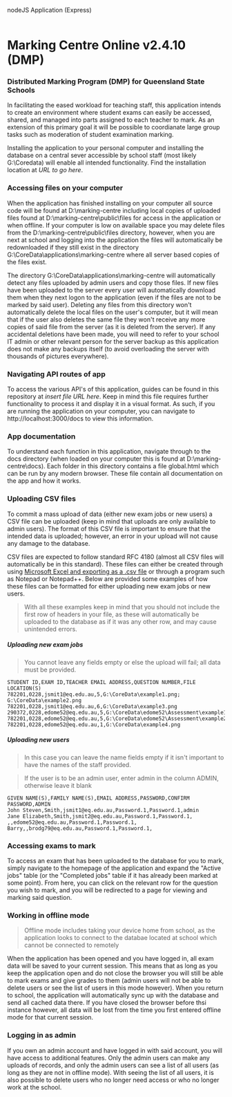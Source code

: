 nodeJS Application (Express)<br><br>

# Marking Centre Online v2.4.10 (DMP)<br>
### Distributed Marking Program (DMP) for Queensland State Schools

In facilitating the eased workload for teaching staff, this application intends to create an environment where student exams can easily be accessed, shared, and managed into parts assigned to each teacher to mark. As an extension of this primary goal it will be possible to coordianate large group tasks such as moderation of student examination marking.

Installing the application to your personal computer and installing the database on a central sever accessible by school staff (most likely G:\Coredata) will enable all intended functionality. Find the installation location at *URL to go here*.

### Accessing files on your computer
When the application has finished installing on your computer all source code will be found at D:\marking-centre including local copies of uploaded files found at D:\marking-centre\public\files for access in the application or when offline. If your computer is low on available space you may delete files from the D:\marking-centre\public\files directory, however, when you are next at school and logging into the application the files will automatically be redownloaded if they still exist in the directory G:\CoreData\applications\marking-centre where all server based copies of the files exist.

The directory G:\CoreData\applications\marking-centre will automatically detect any files uploaded by admin users and copy those files. If new files have been uploaded to the server every user will automatically download them when they next logon to the application (even if the files are not to be marked by said user). Deleting any files from this directory won't automatically delete the local files on the user's computer, but it will mean that if the user also deletes the same file they won't receive any more copies of said file from the server (as it is deleted from the server). If any accidental deletions have been made, you will need to refer to your school IT admin or other relevant person for the server backup as this application does not make any backups itself (to avoid overloading the server with thousands of pictures everywhere). 

### Navigating API routes of app
To access the various API's of this application, guides can be found in this repository at *insert file URL here*. Keep in mind this file requires further functionality to process it and display it in a visual format. As such, if you are running the application on your computer, you can navigate to http://localhost:3000/docs to view this information.

### App documentation
To understand each function in this application, navigate through to the docs directory (when loaded on your computer this is found at D:\marking-centre\docs). Each folder in this directory contains a file global.html which can be run by any modern browser. These file contain all documentation on the app and how it works.

### Uploading CSV files
To commit a mass upload of data (either new exam jobs or new users) a CSV file can be uploaded (keep in mind that uploads are only available to admin users). The format of this CSV file is important to ensure that the intended data is uploaded; however, an error in your upload will not cause any damage to the database. 

CSV files are expected to follow standard RFC 4180 (almost all CSV files will automatically be in this standard). These files can either be created through using [Microsoft Excel and exporting as a .csv file](https://support.microsoft.com/en-us/office/import-or-export-text-txt-or-csv-files-5250ac4c-663c-47ce-937b-339e391393ba) or through a program such as Notepad or Notepad++. Below are provided some examples of how these files can be formatted for either uploading new exam jobs or new users.

> With all these examples keep in mind that you should not include the first row of headers in your file, as these will automatically be uploaded to the database as if it was any other row, and may cause unintended errors.

##### Uploading new exam jobs
> You cannot leave any fields empty or else the upload will fail; all data must be provided.

```
STUDENT ID,EXAM ID,TEACHER EMAIL ADDRESS,QUESTION NUMBER,FILE LOCATION(S)
782201,0228,jsmit1@eq.edu.au,5,G:\CoreData\example1.png; G:\CoreData\example2.png
782201,0228,jsmit1@eq.edu.au,6,G:\CoreData\example3.png
290372,0228,edome52@eq.edu.au,5,G:\CoreData\edome52\Assessment\example1.png
782201,0228,edome52@eq.edu.au,5,G:\CoreData\edome52\Assessment\example2.png
782201,0228,edome52@eq.edu.au,1,G:\CoreData\example4.png
```

##### Uploading new users
> In this case you can leave the name fields empty if it isn't important to have the names of the staff provided.

> If the user is to be an admin user, enter admin in the column ADMIN, otherwise leave it blank

```
GIVEN NAME(S),FAMILY NAME(S),EMAIL ADDRESS,PASSWORD,CONFIRM PASSWORD,ADMIN
John Steven,Smith,jsmit1@eq.edu.au,Password.1,Password.1,admin
Jane Elizabeth,Smith,jsmit2@eq.edu.au,Password.1,Password.1,
,,edome52@eq.edu.au,Password.1,Password.1,
Barry,,brodg79@eq.edu.au,Password.1,Password.1,
```

### Accessing exams to mark
To access an exam that has been uploaded to the database for you to mark, simply navigate to the homepage of the application and expand the "Active jobs" table (or the "Completed jobs" table if it has already been marked at some point). From here, you can click on the relevant row for the question you wish to mark, and you will be redirected to a page for viewing and marking said question.

### Working in offline mode
> Offline mode includes taking your device home from school, as the application looks to connect to the databae located at school which cannot be connected to remotely

When the application has been opened and you have logged in, all exam data will be saved to your current session. This means that as long as you keep the application open and do not close the browser you will still be able to mark exams and give grades to them (admin users will not be able to delete users or see the list of users in this mode however). When you return to school, the application will automatically sync up with the database and send all cached data there. If you have closed the browser before thsi instance however, all data will be lost from the time you first entered offline mode for that current session.

### Logging in as admin
If you own an admin account and have logged in with said account, you will have access to additional features. Only the admin users can make any uploads of records, and only the admin users can see a list of all users (as long as they are not in offline mode). With seeing the list of all users, it is also possible to delete users who no longer need access or who no longer work at the school.
